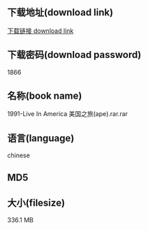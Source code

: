 ## 下载地址(download link)
[下载链接 download link](https://tutu365.netlify.app/?s=1991-Live+In+America+%E7%BE%8E%E5%9B%BD%E4%B9%8B%E6%97%85%28ape%29.rar)

## 下载密码(download password)
1866

## 名称(book name)
1991-Live In America 美国之旅(ape).rar.rar

## 语言(language)
chinese

## MD5


## 大小(filesize)
336.1 MB
